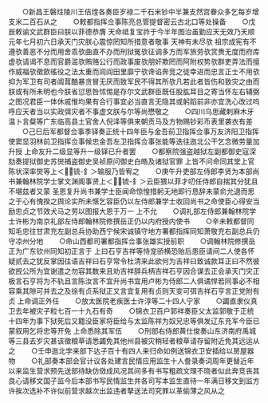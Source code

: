 <!-- { "loadSidebar": true } -->
　　○新昌王磐炷陵川王佶煃各奏臣岁禄二千石米钞中半兼支然宫眷众多乞每岁增支米二百石从之
　　○敕都指挥佥事陈亮总管提督密云古北口等处操备
　　○戊辰敕谕文武群臣曰朕以菲德恭膺  天命祗复宝祚于今半年图治虽勤应天无效乃天顺元年七月初六日承天门灾朕心震惊罔知所措意者敬事  天神有未尽欤  祖宗成宪有不遵欤善恶不分而用舍乖欤曲直不办而刑狱冤欤征调多方而军旅劳欤赏赉无度而府库虚欤请谒不息而官爵滥欤贿赂公行而政事废欤朋奸欺罔而阿附权势欤群吏弄法而擅作威福欤徵歛徭役之法太重而闾阎田里靡宁欤谗谄奔竞之徒幸进而忠言正士不用欤抑为军卫有司者阘茸酷暴贪冒无厌而致军民不得其所欤凡若此者皆伤和致灾之由而朕或有所未明也今朕省愆思咎怵惕是存尔文武群臣既任股肱耳目之寄当怀左右辅弼之图况君臣一体休戚惟均果有合行事宜必当直言无隐其或躬蹈前非亦宜洗心改过呜呼应天者当以实政弭灾者不事虚文朕与尔等尚懋敬之
　　○四川乌思藏剌麻木牙温卜言粲等广东临高县土官舍人倪泽等俱来朝贡马及方物赐钞彩币表里袭衣有差
　　○己巳后军都督佥事季铎奏正统十四年臣与金吾前卫指挥佥事万友济阳卫指挥使窦显羽林前卫指挥佥事候忠金吾左卫指挥佥事张能等迭往迤北公干乞念微劳量加升授  上命友升二级显等升一级铎已升者罢
　　○都察院强盗越狱左副都御史寇深劾奏提狱御史苏爕捕盗御史吴祯原问御史白皓及诸狱官罪  上皆不问命同其堂上官陈状深率爕等上＜锍-釒＞输服乃皆宥之
　　○庚午升吏部左侍郎李贤为本部尚书兼翰林院学士掌文渊阁事贤上＜锍-釒＞云臣猥以菲才叨任侍郎自揣其分犹且不堪兹者又蒙  圣恩复升尚书兼学士臣闻命惊惶措躬无地即行恳辞未蒙俞允退而思之于心有愧揆之舆论实所未惬乞容臣仍以左侍郎兼学士收回尚书之命使臣心得安当励忠贞之节效犬马之劳以图报大恩于万一  上不允
　　○调礼部左侍郎兼翰林院学士许彬为南京礼部左侍郎翰林院修撰岳正仍以内府授内使书
　　○辛未敕都督同知毛忠往甘肃充左副总兵协助西宁候宋诚镇守地方署都指挥同知萧敬充右副总兵仍守凉州分地
　　○命山西都司署都指挥佥事张雄实授前职
　　○调翰林院修撰岳正为广东钦州同知初正言于  上曰石亨吉祥等恃宠骄横恐贻后患臣请间二人使各怀疑贰去之犹反掌因往语吉祥曰石亨常令杜清来此欲何为吉祥曰致诚款耳正曰不然彼欲觊公所为宜谢遣之勿容其数来且劝吉祥辞兵柄吉祥石亨因合谋去正会承天门灾正极言石亨将为不轨且言陈汝言不宜升尚书宜用卢彬为侍郎二人俱谲悍若同事必不相容乘其隙可并去之及徐有贞系狱正又言宜复用有贞则天变可弭吉祥石亨言正党附有贞  上命调正外任
　　○放太医院老疾医士许淳等二十四人宁家
　　○蠲直隶仪真卫去年被灾子粒七百一十九石有奇
　　○锦衣卫百户郭祥奏臣父太监郭敬于正统十四年为事下狱死后又籍没臣家将臣给与太监陈祥为奴兄忠等俱发辽东充军今臣已蒙叙用乞将忠等开免  上命悉除其军伍
　　○刑部右侍郎黄仕俊奏山东济南府禹城等三县去岁灾甚该徵粮草请悉蠲免其他州县被灾稍轻者粮草请存留附近免其远运从之
　　○壬申迤北孛来部下达子百十有四人来归命如例送锦衣卫安插给以房屋器物
　　○礼部奏本部会官计议各处建言民情应用监生十人誊录奏词周年更替近年以来监生营求预先送部待缺仿傚成风况其间多有书写粗疏文理不晓者似此奔竞丧其良心请移文国子监今后本部书写民情监生并各司写本监生直待一年满日移文到监方许挨次选补不许似前营求越次出监违者拏送法司究罪以革偷薄之风从之
